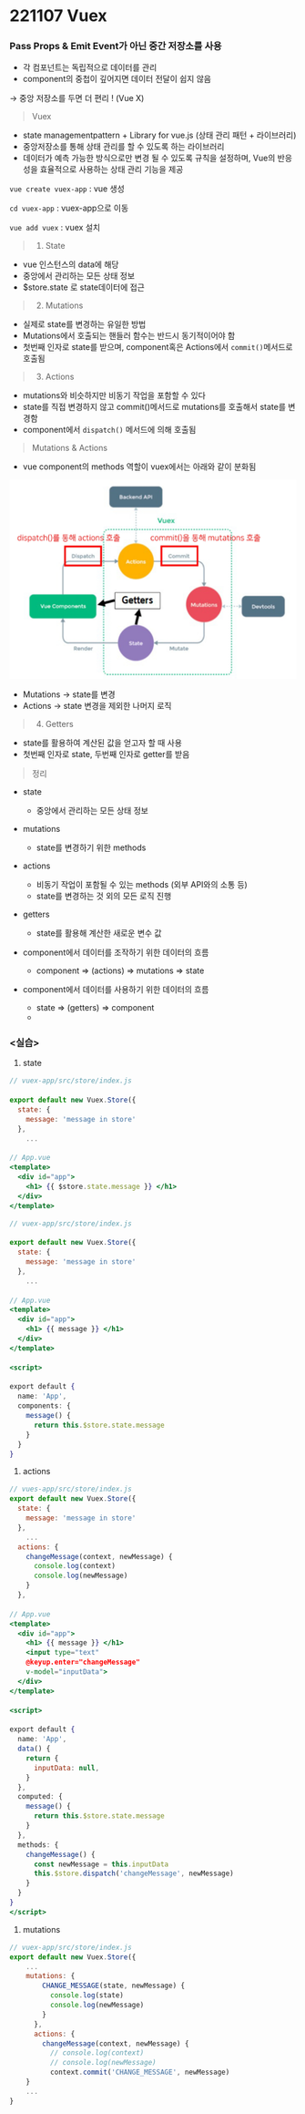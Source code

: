 # 221107 Vuex

### Pass Props & Emit Event가 아닌 중간 저장소를 사용

- 각 컴포넌트는 독립적으로 데이터를 관리
- component의 중첩이 깊어지면 데이터 전달이 쉽지 않음

→ 중앙 저장소를 두면 더 편리 ! (Vue X)

> Vuex
> 
- state managementpattern + Library for vue.js (상태 관리 패턴 + 라이브러리)
- 중앙저장소를 통해 상태 관리를 할 수 있도록 하는 라이브러리
- 데이터가 예측 가능한 방식으로만 변경 될 수 있도록 규칙을 설정하며, Vue의 반응성을 효율적으로 사용하는 상태 관리 기능을 제공

`vue create vuex-app` : vue 생성

`cd vuex-app`  : vuex-app으로 이동

`vue add vuex`  : vuex 설치

> 1. State
> 
- vue 인스턴스의 data에 해당
- 중앙에서 관리하는 모든 상태 정보
- $store.state 로 state데이터에 접근

> 2. Mutations
> 
- 실제로 state를 변경하는 유일한 방법
- Mutations에서 호출되는 핸들러 함수는 반드시 동기적이어야 함
- 첫번째 인자로 state를 받으며, component혹은 Actions에서 `commit()`메서드로 호출됨

> 3. Actions
> 
- mutations와 비슷하지만 비동기 작업을 포함할 수 있다
- state를 직접 변경하지 않고 commit()메서드로 mutations를 호출해서 state를 변경함
- component에서 `dispatch()` 메서드에 의해 호출됨

> Mutations & Actions
> 
- vue component의 methods 역할이 vuex에서는 아래와 같이 분화됨

![Untitled](221107%20Vuex%2080a32e834bc74a5b9dd5c7bd318950db/Untitled.png)

- Mutations → state를 변경
- Actions → state 변경을 제외한 나머지 로직

> 4. Getters
> 
- state를 활용하여 계산된 값을 얻고자 할 때 사용
- 첫번째 인자로 state, 두번째 인자로 getter를 받음

> 정리
> 
- state
    - 중앙에서 관리하는 모든 상태 정보
- mutations
    - state를 변경하기 위한 methods
- actions
    - 비동기 작업이 포함될 수 있는 methods (외부 API와의 소통 등)
    - state를 변경하는 것 외의 모든 로직 진행
- getters
    - state를 활용해 계산한 새로운 변수 값

- component에서 데이터를 조작하기 위한 데이터의 흐름
    - component ⇒ (actions) ⇒ mutations ⇒ state
- component에서 데이터를 사용하기 위한 데이터의 흐름
    - state ⇒ (getters) ⇒ component
    - 

### <실습>

1. state

```jsx
// vuex-app/src/store/index.js

export default new Vuex.Store({
  state: {
    message: 'message in store'
  },
	...

// App.vue
<template>
  <div id="app">
    <h1> {{ $store.state.message }} </h1>
  </div>
</template>
```

```jsx
// vuex-app/src/store/index.js

export default new Vuex.Store({
  state: {
    message: 'message in store'
  },
	...

// App.vue
<template>
  <div id="app">
    <h1> {{ message }} </h1>
  </div>
</template>

<script>

export default {
  name: 'App',
  components: {
    message() {
      return this.$store.state.message
    }
  }
}
```

1. actions

```jsx
// vues-app/src/store/index.js
export default new Vuex.Store({
  state: {
    message: 'message in store'
  },
	...
  actions: {
    changeMessage(context, newMessage) {
      console.log(context)
      console.log(newMessage)
    }
  },

// App.vue
<template>
  <div id="app">
    <h1> {{ message }} </h1>
    <input type="text"
    @keyup.enter="changeMessage"
    v-model="inputData">
  </div>
</template>

<script>

export default {
  name: 'App',
  data() {
    return {
      inputData: null,
    }
  },
  computed: {
    message() {
      return this.$store.state.message
    }
  },
  methods: {
    changeMessage() {
      const newMessage = this.inputData
      this.$store.dispatch('changeMessage', newMessage)
    }
  }
}
</script>
```

1. mutations

```jsx
// vuex-app/src/store/index.js
export default new Vuex.Store({
	...
	mutations: {
	    CHANGE_MESSAGE(state, newMessage) {
	      console.log(state)
	      console.log(newMessage)
	    }
	  },
	  actions: {
	    changeMessage(context, newMessage) {
	      // console.log(context)
	      // console.log(newMessage)
	      context.commit('CHANGE_MESSAGE', newMessage)
    }
	...
}
```